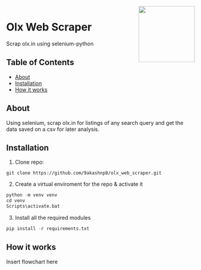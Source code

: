 <img align="right" width="150" height="auto" src="https://i.imgur.com/uHdBRp2.png">

# Olx Web Scraper
Scrap olx.in using selenium-python

## Table of Contents
  - [About](#about)
  - [Installation](#installation)
  - [How it works](#how-it-works)

## About
Using selenium, scrap olx.in for listings of any search query and get the data saved on a csv for later analysis.

## Installation
1. Clone repo: 
```
git clone https://github.com/9akashnp8/olx_web_scraper.git
```

2. Create a virtual enviroment for the repo & activate it 
```python
python -m venv venv
cd venv
Scripts\activate.bat
```

3. Install all the required modules 
```python
pip install -r requirements.txt
```

## How it works
Insert flowchart here